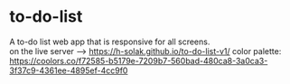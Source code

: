 # to-do-list  
A to-do list web app that is responsive for all screens.  
on the live server --> https://h-solak.github.io/to-do-list-v1/
color palette: https://coolors.co/f72585-b5179e-7209b7-560bad-480ca8-3a0ca3-3f37c9-4361ee-4895ef-4cc9f0  

